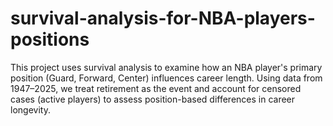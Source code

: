 # survival-analysis-for-NBA-players-positions
This project uses survival analysis to examine how an NBA player's primary position (Guard, Forward, Center) influences career length. Using data from 1947–2025, we treat retirement as the event and account for censored cases (active players) to assess position-based differences in career longevity.
